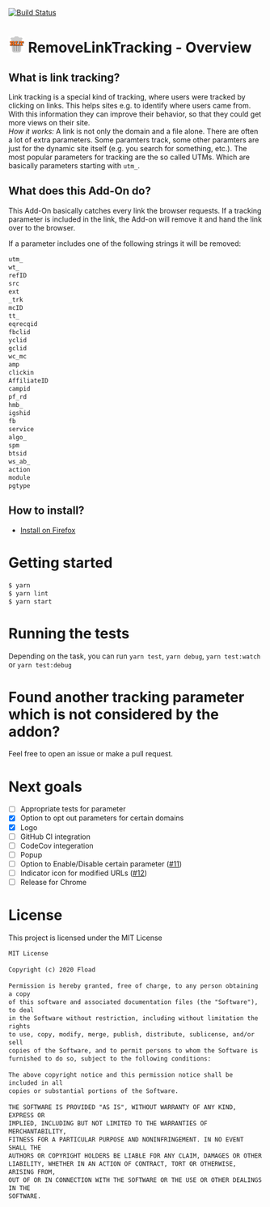 [![Build Status](https://travis-ci.com/Fload2000/RemoveLinkTracking.svg?branch=master)](https://travis-ci.com/Fload2000/RemoveLinkTracking)
# ![logo](https://github.com/Fload2000/RemoveLinkTracking/raw/master/src/img/icon32.png) RemoveLinkTracking - Overview

## What is link tracking?
Link tracking is a special kind of tracking, where users were tracked by clicking on links.
This helps sites e.g. to identify where users came from. With this information they can improve their behavior, 
so that they could get more views on their site.  
*How it works:*
A link is not only the domain and a file alone. There are often a lot of extra parameters. Some paramters track, some 
other paramters are just for the dynamic site itself (e.g. you search for something, etc.). The most popular parameters
for tracking are the so called UTMs. Which are basically parameters starting with `utm_`. 

## What does this Add-On do?

This Add-On basically catches every link the browser requests. If a tracking parameter is included in the link, the Add-on will remove it and hand the link over to the browser.  
  
If a parameter includes one of the following strings it will be removed:
```
utm_
wt_
refID
src
ext
_trk
mcID
tt_
eqrecqid
fbclid
yclid
gclid
wc_mc
amp
clickin
AffiliateID
campid
pf_rd
hmb_
igshid
fb
service
algo_
spm
btsid
ws_ab_
action
module
pgtype
```

## How to install?

- [Install on Firefox](https://addons.mozilla.org/de/firefox/addon/remove-link-tracking/)


# Getting started

```shell
$ yarn
$ yarn lint
$ yarn start
```

# Running the tests

Depending on the task, you can run `yarn test`, `yarn debug`, `yarn test:watch` or `yarn test:debug`

# Found another tracking parameter which is not considered by the addon?

Feel free to open an issue or make a pull request.

# Next goals
- [ ] Appropriate tests for parameter
- [x] Option to opt out parameters for certain domains
- [x] Logo
- [ ] GitHub CI integration
- [ ] CodeCov integeration
- [ ] Popup
- [ ] Option to Enable/Disable certain parameter ([#11](https://github.com/Fload2000/RemoveLinkTracking/issues/11))
- [ ] Indicator icon for modified URLs ([#12](https://github.com/Fload2000/RemoveLinkTracking/issues/12))
- [ ] Release for Chrome

# License

This project is licensed under the MIT License

```
MIT License

Copyright (c) 2020 Fload

Permission is hereby granted, free of charge, to any person obtaining a copy
of this software and associated documentation files (the "Software"), to deal
in the Software without restriction, including without limitation the rights
to use, copy, modify, merge, publish, distribute, sublicense, and/or sell
copies of the Software, and to permit persons to whom the Software is
furnished to do so, subject to the following conditions:

The above copyright notice and this permission notice shall be included in all
copies or substantial portions of the Software.

THE SOFTWARE IS PROVIDED "AS IS", WITHOUT WARRANTY OF ANY KIND, EXPRESS OR
IMPLIED, INCLUDING BUT NOT LIMITED TO THE WARRANTIES OF MERCHANTABILITY,
FITNESS FOR A PARTICULAR PURPOSE AND NONINFRINGEMENT. IN NO EVENT SHALL THE
AUTHORS OR COPYRIGHT HOLDERS BE LIABLE FOR ANY CLAIM, DAMAGES OR OTHER
LIABILITY, WHETHER IN AN ACTION OF CONTRACT, TORT OR OTHERWISE, ARISING FROM,
OUT OF OR IN CONNECTION WITH THE SOFTWARE OR THE USE OR OTHER DEALINGS IN THE
SOFTWARE.
```
